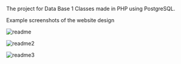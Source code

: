 The project for Data Base 1 Classes made in PHP using PostgreSQL.

Example screenshots of the website design


![readme](https://user-images.githubusercontent.com/65810449/111227226-88410e00-85e2-11eb-9c1f-be40dcf164c0.png)


![readme2](https://user-images.githubusercontent.com/65810449/111227534-01d8fc00-85e3-11eb-966e-dc01b1c6ac6d.png)


![readme3](https://user-images.githubusercontent.com/65810449/111227542-043b5600-85e3-11eb-89e5-97f722b0481d.png)

